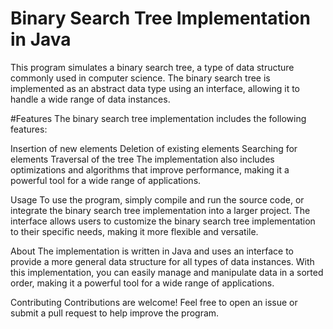 Binary Search Tree Implementation in Java
==========================================
This program simulates a binary search tree, a type of data structure commonly used in computer science. The binary search tree is implemented as an abstract data type using an interface, allowing it to handle a wide range of data instances.

#Features
The binary search tree implementation includes the following features:

Insertion of new elements
Deletion of existing elements
Searching for elements
Traversal of the tree
The implementation also includes optimizations and algorithms that improve performance, making it a powerful tool for a wide range of applications.

Usage
To use the program, simply compile and run the source code, or integrate the binary search tree implementation into a larger project. The interface allows users to customize the binary search tree implementation to their specific needs, making it more flexible and versatile.

About
The implementation is written in Java and uses an interface to provide a more general data structure for all types of data instances. With this implementation, you can easily manage and manipulate data in a sorted order, making it a powerful tool for a wide range of applications.

Contributing
Contributions are welcome! Feel free to open an issue or submit a pull request to help improve the program.
